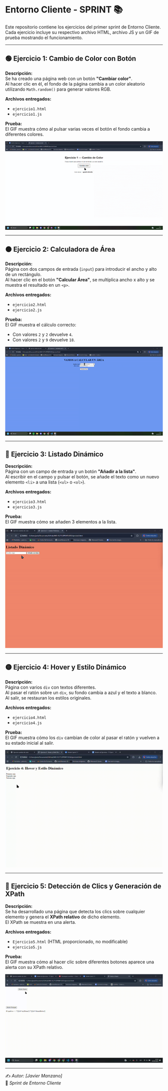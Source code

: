 # Entorno Cliente - SPRINT 📚

Este repositorio contiene los ejercicios del primer sprint de Entorno Cliente.  
Cada ejercicio incluye su respectivo archivo HTML, archivo JS y un GIF de prueba mostrando el funcionamiento.

---

## 🟢 Ejercicio 1: Cambio de Color con Botón

**Descripción:**  
Se ha creado una página web con un botón **"Cambiar color"**.  
Al hacer clic en él, el fondo de la página cambia a un color aleatorio utilizando `Math.random()` para generar valores RGB.

**Archivos entregados:**  
- `ejercicio1.html`  
- `ejercicio1.js`

**Prueba:**  
El GIF muestra cómo al pulsar varias veces el botón el fondo cambia a diferentes colores.  

![Ejercicio 1](./gifs/ejercicio1.gif)

---

## 🟠 Ejercicio 2: Calculadora de Área

**Descripción:**  
Página con dos campos de entrada (`input`) para introducir el ancho y alto de un rectángulo.  
Al hacer clic en el botón **"Calcular Área"**, se multiplica ancho x alto y se muestra el resultado en un `<p>`.

**Archivos entregados:**  
- `ejercicio2.html`  
- `ejercicio2.js`

**Prueba:**  
El GIF muestra el cálculo correcto:  
- Con valores `2` y `2` devuelve `4`.  
- Con valores `2` y `9` devuelve `18`.  

![Ejercicio 2](./gifs/ejercicio2.gif)

---

## 🔵 Ejercicio 3: Listado Dinámico

**Descripción:**  
Página con un campo de entrada y un botón **"Añadir a la lista"**.  
Al escribir en el campo y pulsar el botón, se añade el texto como un nuevo elemento `<li>` a una lista (`<ul>` o `<ol>`).  

**Archivos entregados:**  
- `ejercicio3.html`  
- `ejercicio3.js`

**Prueba:**  
El GIF muestra cómo se añaden 3 elementos a la lista.  

![Ejercicio 3](./gifs/ejercicio3.gif)

---

## 🟡 Ejercicio 4: Hover y Estilo Dinámico

**Descripción:**  
Página con varios `div` con textos diferentes.  
Al pasar el ratón sobre un `div`, su fondo cambia a azul y el texto a blanco.  
Al salir, se restauran los estilos originales.  

**Archivos entregados:**  
- `ejercicio4.html`  
- `ejercicio4.js`

**Prueba:**  
El GIF muestra cómo los `div` cambian de color al pasar el ratón y vuelven a su estado inicial al salir.  

![Ejercicio 4](./gifs/ejercicio4.gif)

---

## 🔴 Ejercicio 5: Detección de Clics y Generación de XPath

**Descripción:**  
Se ha desarrollado una página que detecta los clics sobre cualquier elemento y genera el **XPath relativo** de dicho elemento.  
El XPath se muestra en una alerta.  

**Archivos entregados:**  
- `Ejercicio5.html` (HTML proporcionado, no modificable)  
- `ejercicio5.js`

**Prueba:**  
El GIF muestra cómo al hacer clic sobre diferentes botones aparece una alerta con su XPath relativo.  

![Ejercicio 5](./gifs/ejercicio5.gif)

---

✍️ *Autor: [Javier Manzano]*  
📅 *Sprint de Entorno Cliente*
